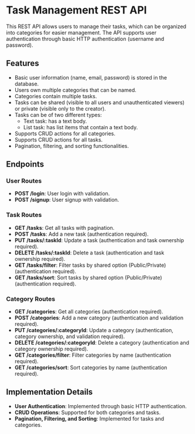 # Task Management REST API

This REST API allows users to manage their tasks, which can be organized into categories for easier management. The API supports user authentication through basic HTTP authentication (username and password).

## Features

- Basic user information (name, email, password) is stored in the database.
- Users own multiple categories that can be named.
- Categories contain multiple tasks.
- Tasks can be shared (visible to all users and unauthenticated viewers) or private (visible only to the creator).
- Tasks can be of two different types:
  - Text task: has a text body.
  - List task: has list items that contain a text body.
- Supports CRUD actions for all categories.
- Supports CRUD actions for all tasks.
- Pagination, filtering, and sorting functionalities.

## Endpoints

### User Routes

- **POST /login**: User login with validation.
- **POST /signup**: User signup with validation.

### Task Routes

- **GET /tasks**: Get all tasks with pagination.
- **POST /tasks**: Add a new task (authentication required).
- **PUT /tasks/:taskId**: Update a task (authentication and task ownership required).
- **DELETE /tasks/:taskId**: Delete a task (authentication and task ownership required).
- **GET /tasks/filter**: Filter tasks by shared option (Public/Private) (authentication required).
- **GET /tasks/sort**: Sort tasks by shared option (Public/Private) (authentication required).

### Category Routes

- **GET /categories**: Get all categories (authentication required).
- **POST /categories**: Add a new category (authentication and validation required).
- **PUT /categories/:categoryId**: Update a category (authentication, category ownership, and validation required).
- **DELETE /categories/:categoryId**: Delete a category (authentication and category ownership required).
- **GET /categories/filter**: Filter categories by name (authentication required).
- **GET /categories/sort**: Sort categories by name (authentication required).

## Implementation Details

- **User Authentication**: Implemented through basic HTTP authentication.
- **CRUD Operations**: Supported for both categories and tasks.
- **Pagination, Filtering, and Sorting**: Implemented for tasks and categories.
